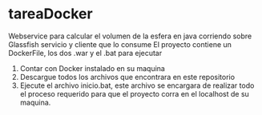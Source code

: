 # tareaDocker
Webservice para calcular el volumen de la esfera  en java corriendo sobre Glassfish
servicio y cliente que lo consume 
El proyecto contiene un DockerFile, los dos .war y el .bat para ejecutar
1. Contar con Docker instalado en su maquina
2. Descargue todos los archivos que encontrara en este repositorio
3. Ejecute el archivo inicio.bat, este archivo se encargara de realizar todo el proceso requerido para que el proyecto corra en el localhost de su maquina.

